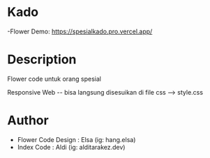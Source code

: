 # Kado
-Flower Demo: https://spesialkado.pro.vercel.app/


# Description
Flower code untuk orang spesial 

Responsive Web -- bisa langsung disesuikan di file css --> style.css

# Author
- Flower Code Design : Elsa (ig: hang.elsa)
- Index Code : Aldi  (ig: alditarakez.dev)



